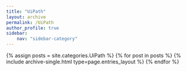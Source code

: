 ```yaml
---
title: "UiPath"
layout: archive
permalink: /UiPath
author_profile: true
sidebar:
    nav: "sidebar-category"
---
```



{% assign posts = site.categories.UiPath %}
{% for post in posts %} {% include archive-single.html type=page.entries_layout %} {% endfor %}
